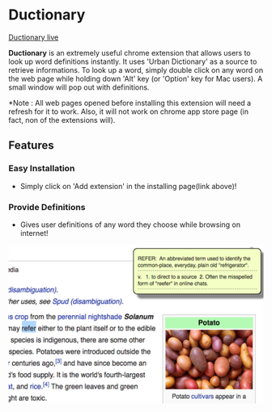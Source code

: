 # Ductionary

[Ductionary live][chrome]

[chrome]: https://chrome.google.com/webstore/detail/ductionary/dkndfbdehdblfaldfkgjclcahpaoefci?authuser=1

**Ductionary** is an extremely useful chrome extension that allows users to look up word definitions instantly.
It uses 'Urban Dictionary' as a source to retrieve informations.
To look up a word, simply double click on any word on the web page while holding down 'Alt' key (or 'Option' key for Mac users). A small window will pop out with definitions.

*Note : All web pages opened before installing this extension will need a refresh for it to work. Also, it will not work on chrome app store page (in fact, non of the extensions will).

## Features

### Easy Installation
- Simply click on 'Add extension' in the installing page(link above)!
### Provide Definitions
- Gives user definitions of any word they choose while browsing on internet!

![sample](docs/wireframes/demo.png)

